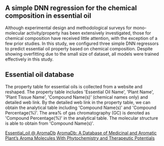 ## A simple DNN regression for the chemical composition in essential oil 

Although experimental design and methodological surveys for mono-molecular activity/property has been extensively investigated, 
those for chemical composition have received little attention, with the exception of a few prior studies. 
In this study, we configured three simple DNN regressors to predict essential oil property based on chemical composition. 
Despite showing overfitting due to the small size of dataset, all models were trained effectively in this study. 

## Essential oil database 

The property table for essential oils is collected from a website and reshaped.
The property table includes 'Essential Oil Name', 'Plant Name', 'Plant Tissue Name', 'Compound Name(s)' (chemical names only) and detailed web link. 
By the detailed web link in the property table, 
we can obtain the analytical table including 'Compound Name(s)' and 'Compound Percentage(%)'. 
The area% of gas chromatography (GC) is denoted as 'Compound Percentage(%)' in the analytical table. 
The molecular structure is able to obtain from 'Compound Name(s)'. 

[Essential_oil @ AromaDb](https://bioinfo.cimap.res.in/aromadb/web_essential_oil.php "bioinfo.cimap.res.in")
[AromaDb: A Database of Medicinal and Aromatic Plant’s Aroma Molecules With Phytochemistry and Therapeutic Potentials](https://www.frontiersin.org/articles/10.3389/fpls.2018.01081/full "Frontiers | AromaDb: A Database of Medicinal and Aromatic Plant’s Aroma Molecules With Phytochemistry and Therapeutic Potentials | Plant Science")


